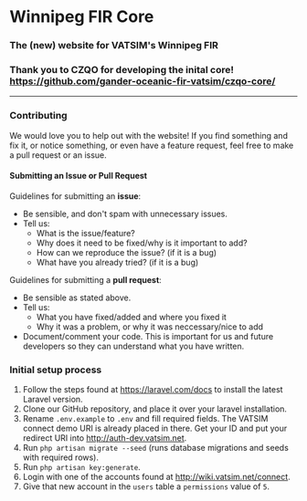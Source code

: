 # Winnipeg FIR Core 
### The (new) website for VATSIM's Winnipeg FIR

### Thank you to CZQO for developing the inital core! https://github.com/gander-oceanic-fir-vatsim/czqo-core/
---
### Contributing

We would love you to help out with the website! If you find something and fix it, or notice something, or even have a feature request, feel free to make a pull request or an issue.

#### Submitting an Issue or Pull Request
Guidelines for submitting an **issue**:

- Be sensible, and don't spam with unnecessary issues.
- Tell us:
  - What is the issue/feature?
  - Why does it need to be fixed/why is it important to add?
  - How can we reproduce the issue? (if it is a bug)
  - What have you already tried? (if it is a bug)

Guidelines for submitting a **pull request**:
- Be sensible as stated above.
- Tell us:
  - What you have fixed/added and where you fixed it
  - Why it was a problem, or why it was neccessary/nice to add
- Document/comment your code. This is important for us and future developers so they can understand what you have written.

### Initial setup process

1. Follow the steps found at https://laravel.com/docs to install the latest Laravel version.
2. Clone our GitHub repository, and place it over your laravel installation.
3. Rename `.env.example` to `.env` and fill required fields. The VATSIM connect demo URI is already placed in there. Get your ID and put your redirect URI into http://auth-dev.vatsim.net.
4. Run `php artisan migrate --seed` (runs database migrations and seeds with required rows).
5. Run `php artisan key:generate`.
6. Login with one of the accounts found at http://wiki.vatsim.net/connect.
7. Give that new account in the `users` table a `permissions` value of `5`.


